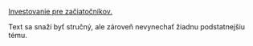 [Investovanie pre začiatočníkov.](investovanie.md)

Text sa snaží byť stručný, ale zároveň nevynechať žiadnu podstatnejšiu tému.